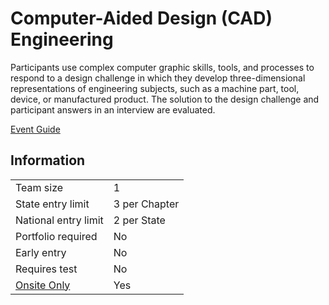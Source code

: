 # Computer-Aided Design (CAD) Engineering

Participants use complex computer graphic skills, tools, and
processes to respond to a design challenge in which they
develop three-dimensional representations of engineering
subjects, such as a machine part, tool, device, or manufactured
product. The solution to the design challenge and participant
answers in an interview are evaluated.

[Event Guide](https://lwsd.sharepoint.com/:b:/r/sites/GR-JHS-TechnologyStudentAssociation-SCA/Shared%20Documents/23-24/Competition/Event%20Guides/HS%20-%20CAD%20Engineering.pdf)

## Information

|                        |               |
| ---------------------- | ------------- |
| Team size              | 1             |
| State entry limit      | 3 per Chapter |
| National entry limit   | 2 per State   |
| Portfolio required     | No            |
| Early entry            | No            |
| Requires test          | No            |
| [Onsite Only](/#terms) | Yes           |
